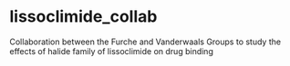 # lissoclimide_collab
Collaboration between the Furche and Vanderwaals Groups to study the effects of halide family of lissoclimide on drug binding
